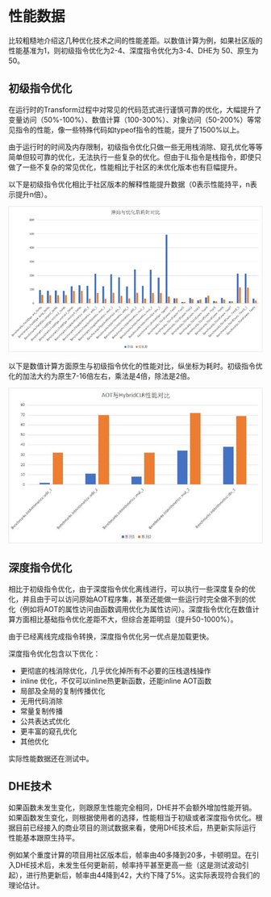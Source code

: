 # 性能数据


比较粗糙地介绍这几种优化技术之间的性能差距。以数值计算为例，如果社区版的性能基准为1，则初级指令优化为2-4、深度指令优化为3-4、DHE为 50、原生为 50。

## 初级指令优化

在运行时的Transform过程中对常见的代码范式进行谨慎可靠的优化，大幅提升了变量访问（50%-100%）、数值计算（100-300%）、对象访问（50-200%）等常见指令的性能，像一些特殊代码如typeof指令的性能，提升了1500%以上。

由于运行时的时间及内存限制，初级指令优化只做一些无用栈消除、窥孔优化等等简单但较可靠的优化，无法执行一些复杂的优化。但由于IL指令是栈指令，即使只做了一些不复杂的常见优化，性能相比于社区的未优化版本也有巨幅提升。

以下是初级指令优化相比于社区版本的解释性能提升数据（0表示性能持平，n表示提升n倍）。

![interpreter_optimization](/img/hybridclr/interpreter_optimization.jpg)

以下是数值计算方面原生与初级指令优化的性能对比，纵坐标为耗时。初级指令优化的加法大约为原生7-16倍左右，乘法是4倍，除法是2倍。

![benchmark_numeric](/img/hybridclr/benchmark_numeric.jpg)


## 深度指令优化

相比于初级指令优化，由于深度指令优化离线进行，可以执行一些深度复杂的优化，并且由于可以访问原始AOT程序集，甚至还能做一些运行时完全做不到的优化（例如将AOT的属性访问由函数调用优化为属性访问）。深度指令优化在数值计算方面相比基础指令优化差距不大，但综合差距明显（提升50-1000%）。

由于已经离线完成指令转换，深度指令优化另一优点是加载更快。

深度指令优化包含以下优化：

- 更彻底的栈消除优化，几乎优化掉所有不必要的压栈退栈操作
- inline 优化，不仅可以inline热更新函数，还能inline AOT函数
- 局部及全局的复制传播优化
- 无用代码消除
- 常量复制传播
- 公共表达式优化
- 更丰富的窥孔优化
- 其他优化

实际性能数据还在测试中。

## DHE技术

如果函数未发生变化，则跟原生性能完全相同，DHE并不会额外增加性能开销。如果函数发生变化，则根据使用者的选择，性能相当于初级或者深度指令优化。根据目前已经接入的商业项目的测试数据来看，使用DHE技术后，热更新实际运行性能基本跟原生持平。

例如某个重度计算的项目用社区版本后，帧率由40多降到20多，卡顿明显。在引入DHE技术后，未发生任何更新前，帧率持平甚至更高一些（这是测试波动引起），进行热更新后，帧率由44降到42，大约下降了5%。这实际表现符合我们的理论估计。

